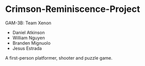 # Crimson-Reminiscence-Project
GAM-3B: Team Xenon
- Daniel Atkinson
- William Nguyen
- Branden Mignuolo
- Jesus Estrada

A first-person platformer, shooter and puzzle game.